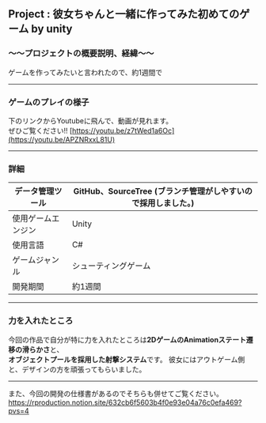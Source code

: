   ## Project : **彼女ちゃんと一緒に作ってみた初めてのゲーム by unity** 

### ～～プロジェクトの概要説明、経緯～～  
ゲームを作ってみたいと言われたので、約1週間で  

___
### ゲームのプレイの様子  
下のリンクからYoutubeに飛んで、動画が見れます。  
ぜひご覧ください!! 
[https://youtu.be/z7tWed1a6Oc](https://youtu.be/APZNRxxL81U)
___  
### 詳細  
| データ管理ツール | GitHub、SourceTree (ブランチ管理がしやすいので採用しました。)|
----|---- 
| 使用ゲームエンジン | Unity |
| 使用言語 | C# |
|ゲームジャンル|シューティングゲーム|
|開発期間|約1週間|　　

---
### 力を入れたところ  
今回の作品で自分が特に力を入れたところは**2DゲームのAnimationステート遷移の滑らかさ**と、  
**オブジェクトプールを採用した射撃システム**です。
彼女にはアウトゲーム側と、デザインの方を頑張ってもらいました。

---
また、今回の開発の仕様書があるのでそちらも併せてご覧ください。
https://rproduction.notion.site/632cb6f5603b4f0e93e04a76c0efa469?pvs=4
